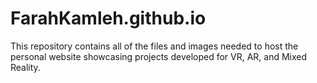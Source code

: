 # FarahKamleh.github.io
 This repository contains all of the files and images needed to host the personal website showcasing projects developed for VR, AR, and Mixed Reality.
